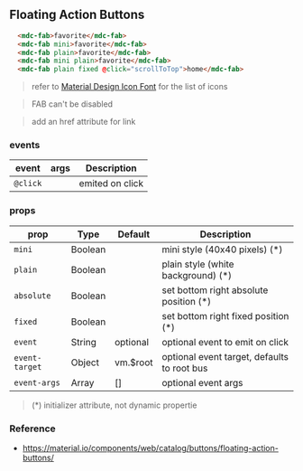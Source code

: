 ## Floating Action Buttons

```html
  <mdc-fab>favorite</mdc-fab>
  <mdc-fab mini>favorite</mdc-fab>
  <mdc-fab plain>favorite</mdc-fab>
  <mdc-fab mini plain>favorite</mdc-fab>
  <mdc-fab plain fixed @click="scrollToTop">home</mdc-fab>
```

> refer to [Material Design Icon Font](https://material.io/icons/) for the list of icons 

> FAB can't be disabled 

> add an href attribute for link


### events

| event | args | Description |
|-------|------|-------------|
|`@click`||emited on click |


### props

| prop | Type | Default | Description |
|-------|------|---------|-------------|
|`mini`|Boolean|| mini style (40x40 pixels) (*)|
|`plain`|Boolean|| plain style (white background) (*)|
|`absolute`| Boolean|| set bottom right absolute position (*)|
|`fixed`| Boolean|| set bottom right fixed position (*)|
|`event`|String| optional | optional event to emit on click  |
|`event-target`|Object| vm.$root | optional event target, defaults to root bus |
|`event-args`|Array| [] | optional event args |

> (*) initializer attribute, not dynamic propertie


### Reference
- https://material.io/components/web/catalog/buttons/floating-action-buttons/
